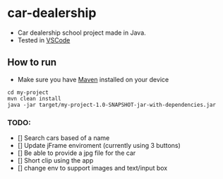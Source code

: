 # car-dealership
* Car dealership school project made in Java. 
* Tested in [VSCode](https://code.visualstudio.com/)
## How to run
* Make sure you have [Maven](https://maven.apache.org/download.cgi) installed on your device
``` 
cd my-project
mvn clean install
java -jar target/my-project-1.0-SNAPSHOT-jar-with-dependencies.jar
```
### TODO:
* [] Search cars based of a name
* [] Update jFrame enviroment (currently using 3 buttons) 
* [] Be able to provide a jpg file for the car
* [] Short clip using the app
* [] change env to support images and text/input box 